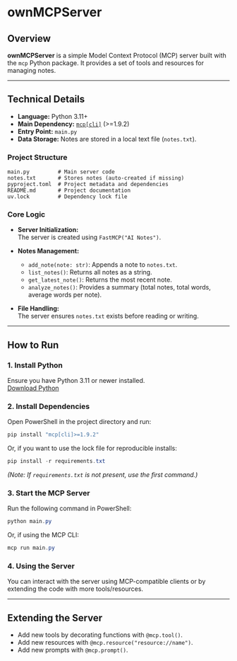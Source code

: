 # ownMCPServer

## Overview

**ownMCPServer** is a simple Model Context Protocol (MCP) server built with the `mcp` Python package. It provides a set of tools and resources for managing notes.

---

## Technical Details

- **Language:** Python 3.11+
- **Main Dependency:** [`mcp[cli]`](https://pypi.org/project/mcp/) (>=1.9.2)
- **Entry Point:** `main.py`
- **Data Storage:** Notes are stored in a local text file (`notes.txt`).

### Project Structure

```
main.py         # Main server code
notes.txt       # Stores notes (auto-created if missing)
pyproject.toml  # Project metadata and dependencies
README.md       # Project documentation
uv.lock         # Dependency lock file
```

### Core Logic

- **Server Initialization:**  
  The server is created using `FastMCP("AI Notes")`.

- **Notes Management:**  
  - `add_note(note: str)`: Appends a note to `notes.txt`.
  - `list_notes()`: Returns all notes as a string.
  - `get_latest_note()`: Returns the most recent note.
  - `analyze_notes()`: Provides a summary (total notes, total words, average words per note).

- **File Handling:**  
  The server ensures `notes.txt` exists before reading or writing.

---

## How to Run

### 1. Install Python

Ensure you have Python 3.11 or newer installed.  
[Download Python](https://www.python.org/downloads/)

### 2. Install Dependencies

Open PowerShell in the project directory and run:

```powershell
pip install "mcp[cli]>=1.9.2"
```

Or, if you want to use the lock file for reproducible installs:

```powershell
pip install -r requirements.txt
```
*(Note: If `requirements.txt` is not present, use the first command.)*

### 3. Start the MCP Server

Run the following command in PowerShell:

```powershell
python main.py
```

Or, if using the MCP CLI:

```powershell
mcp run main.py
```

### 4. Using the Server

You can interact with the server using MCP-compatible clients or by extending the code with more tools/resources.

---

## Extending the Server

- Add new tools by decorating functions with `@mcp.tool()`.
- Add new resources with `@mcp.resource("resource://name")`.
- Add new prompts with `@mcp.prompt()`.


